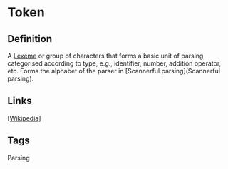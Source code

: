 # Token

## Definition
A [Lexeme](Lexeme) or group of characters that forms a basic unit of parsing, categorised according to type, e.g., identifier, number, addition operator, etc. Forms the alphabet of the parser in [Scannerful parsing](Scannerful parsing).

## Links


[[Wikipedia](http://en.wikipedia.org/wiki/Token_(parser)#Token)]

## Tags
Parsing


